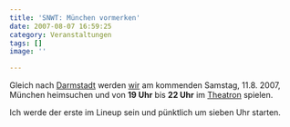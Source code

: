 ```yaml
---
title: 'SNWT: München vormerken'
date: 2007-08-07 16:59:25
category: Veranstaltungen
tags: []
image: ''

---
```


Gleich nach [Darmstadt](http://www.misantropolis.de/2007/08/snwt-darmstadt-wir-kommen) werden [wir](http://www.the-groundzero.com/tag/snwt) am kommenden Samstag, 11.8. 2007, München heimsuchen und von **19 Uhr** bis **22 Uhr** im [Theatron](http://www.theatron.de) spielen.  

  

Ich werde der erste im Lineup sein und pünktlich um sieben Uhr starten.
